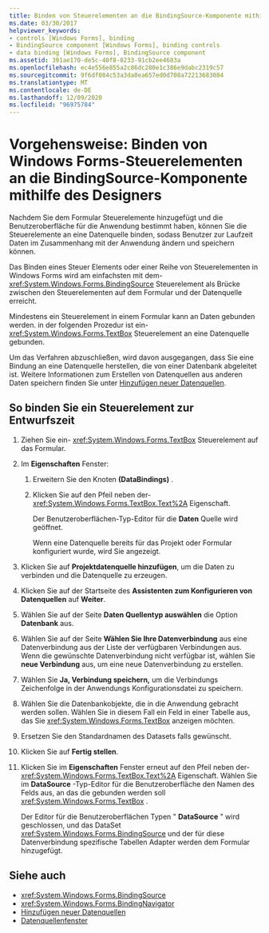 ```yaml
---
title: Binden von Steuerelementen an die BindingSource-Komponente mithilfe des Designers
ms.date: 03/30/2017
helpviewer_keywords:
- controls [Windows Forms], binding
- BindingSource component [Windows Forms], binding controls
- data binding [Windows Forms], BindingSource component
ms.assetid: 391ae170-de5c-40f8-8233-91cb2ee4683a
ms.openlocfilehash: ec4e556e855a2c86dc280e1c386e9dabc2319c57
ms.sourcegitcommit: 9f6df084c53a3da0ea657ed0d708a72213683084
ms.translationtype: MT
ms.contentlocale: de-DE
ms.lasthandoff: 12/09/2020
ms.locfileid: "96975784"
---
```

# <a name="how-to-bind-windows-forms-controls-with-the-bindingsource-component-using-the-designer"></a>Vorgehensweise: Binden von Windows Forms-Steuerelementen an die BindingSource-Komponente mithilfe des Designers

Nachdem Sie dem Formular Steuerelemente hinzugefügt und die Benutzeroberfläche für die Anwendung bestimmt haben, können Sie die Steuerelemente an eine Datenquelle binden, sodass Benutzer zur Laufzeit Daten im Zusammenhang mit der Anwendung ändern und speichern können.

 Das Binden eines Steuer Elements oder einer Reihe von Steuerelementen in Windows Forms wird am einfachsten mit dem- <xref:System.Windows.Forms.BindingSource> Steuerelement als Brücke zwischen den Steuerelementen auf dem Formular und der Datenquelle erreicht.

 Mindestens ein Steuerelement in einem Formular kann an Daten gebunden werden. in der folgenden Prozedur ist ein- <xref:System.Windows.Forms.TextBox> Steuerelement an eine Datenquelle gebunden.

 Um das Verfahren abzuschließen, wird davon ausgegangen, dass Sie eine Bindung an eine Datenquelle herstellen, die von einer Datenbank abgeleitet ist. Weitere Informationen zum Erstellen von Datenquellen aus anderen Daten speichern finden Sie unter [Hinzufügen neuer Datenquellen](/visualstudio/data-tools/add-new-data-sources).

## <a name="to-bind-a-control-at-design-time"></a>So binden Sie ein Steuerelement zur Entwurfszeit

1. Ziehen Sie ein- <xref:System.Windows.Forms.TextBox> Steuerelement auf das Formular.

2. Im **Eigenschaften** Fenster:

    1. Erweitern Sie den Knoten **(DataBindings)** .

    2. Klicken Sie auf den Pfeil neben der- <xref:System.Windows.Forms.TextBox.Text%2A> Eigenschaft.

         Der Benutzeroberflächen-Typ-Editor für die **Daten** Quelle wird geöffnet.

         Wenn eine Datenquelle bereits für das Projekt oder Formular konfiguriert wurde, wird Sie angezeigt.

3. Klicken Sie auf **Projektdatenquelle hinzufügen**, um die Daten zu verbinden und die Datenquelle zu erzeugen.

4. Klicken Sie auf der Startseite des **Assistenten zum Konfigurieren von Datenquellen** auf **Weiter**.

5. Wählen Sie auf der Seite **Daten Quellentyp auswählen** die Option **Datenbank** aus.

6. Wählen Sie auf der Seite **Wählen Sie Ihre Datenverbindung** aus eine Datenverbindung aus der Liste der verfügbaren Verbindungen aus. Wenn die gewünschte Datenverbindung nicht verfügbar ist, wählen Sie **neue Verbindung** aus, um eine neue Datenverbindung zu erstellen.

7. Wählen Sie **Ja, Verbindung speichern,** um die Verbindungs Zeichenfolge in der Anwendungs Konfigurationsdatei zu speichern.

8. Wählen Sie die Datenbankobjekte, die in die Anwendung gebracht werden sollen. Wählen Sie in diesem Fall ein Feld in einer Tabelle aus, das Sie <xref:System.Windows.Forms.TextBox> anzeigen möchten.

9. Ersetzen Sie den Standardnamen des Datasets falls gewünscht.

10. Klicken Sie auf **Fertig stellen**.

11. Klicken Sie im **Eigenschaften** Fenster erneut auf den Pfeil neben der- <xref:System.Windows.Forms.TextBox.Text%2A> Eigenschaft. Wählen Sie im **DataSource** -Typ-Editor für die Benutzeroberfläche den Namen des Felds aus, an das die gebunden werden soll <xref:System.Windows.Forms.TextBox> .

     Der Editor für die Benutzeroberflächen Typen " **DataSource** " wird geschlossen, und das DataSet <xref:System.Windows.Forms.BindingSource> und der für diese Datenverbindung spezifische Tabellen Adapter werden dem Formular hinzugefügt.

## <a name="see-also"></a>Siehe auch

- <xref:System.Windows.Forms.BindingSource>
- <xref:System.Windows.Forms.BindingNavigator>
- [Hinzufügen neuer Datenquellen](/visualstudio/data-tools/add-new-data-sources)
- [Datenquellenfenster](/previous-versions/visualstudio/visual-studio-2013/6ckyxa83(v=vs.120))
